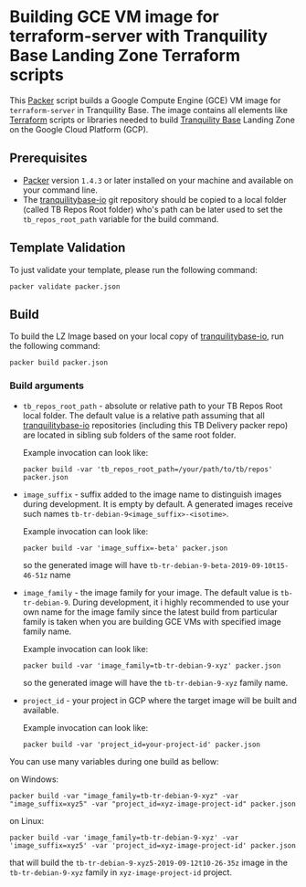 # Building GCE VM image for terraform-server with Tranquility Base Landing Zone Terraform scripts

This [Packer](https://www.packer.io) script builds a Google Compute Engine (GCE) VM image for `terraform-server` in 
Tranquility Base. The image contains all elements like [Terraform](https://www.terraform.io/) scripts or libraries 
needed to build [Tranquility Base](https://www.tranquilitybase.io) Landing Zone on the Google Cloud Platform (GCP).

## Prerequisites

* [Packer](https://www.packer.io) version `1.4.3` or later installed on your machine and available on your command line.
* The [tranquilitybase-io](https://github.com/tranquilitybase-io/tb-gcp) git repository should be copied to a local folder
  (called TB Repos Root folder) who's path can be later used to set the `tb_repos_root_path` variable for the build command.

## Template Validation 

To just validate your template, please run the following command:

`packer validate packer.json`

## Build

To build the LZ Image based on your local copy of [tranquilitybase-io](https://github.com/tranquilitybase-io/tb-gcp), 
run the following command:

`packer build packer.json`

### Build arguments

* `tb_repos_root_path` - absolute or relative path to your TB Repos Root local folder. 
  The default value is a relative path assuming that all [tranquilitybase-io](https://github.com/tranquilitybase-io/tb-gcp) 
  repositories (including this TB Delivery packer repo) are located in sibling sub folders of the same root folder.
 
  Example invocation can look like: 
  
  `packer build -var 'tb_repos_root_path=/your/path/to/tb/repos' packer.json`

* `image_suffix` - suffix added to the image name to distinguish images during development. It is empty by default.
  A generated images receive such names `tb-tr-debian-9<image_suffix>-<isotime>`. 
   
  Example invocation can look like: 
  
  `packer build -var 'image_suffix=-beta' packer.json`
  
  so the generated image will have `tb-tr-debian-9-beta-2019-09-10t15-46-51z` name

* `image_family` - the image family for your image. The default value is `tb-tr-debian-9`. During development, 
  it i highly recommended to use your own name for the image family since the latest build from particular family is 
  taken when you are building GCE VMs with specified image family name.
   
  Example invocation can look like: 
  
  `packer build -var 'image_family=tb-tr-debian-9-xyz' packer.json`
  
  so the generated image will have the `tb-tr-debian-9-xyz` family name.

* `project_id` - your project in GCP where the target image will be built and available. 
   
  Example invocation can look like: 
  
  `packer build -var 'project_id=your-project-id' packer.json`
  
You can use many variables during one build as bellow:

on Windows:

`packer build -var "image_family=tb-tr-debian-9-xyz" -var "image_suffix=xyz5" -var "project_id=xyz-image-project-id" packer.json`
 
on Linux:

`packer build -var 'image_family=tb-tr-debian-9-xyz' -var 'image_suffix=xyz5' -var 'project_id=xyz-image-project-id' packer.json`

that will build the `tb-tr-debian-9-xyz5-2019-09-12t10-26-35z` image in the `tb-tr-debian-9-xyz` family in `xyz-image-project-id` project. 
